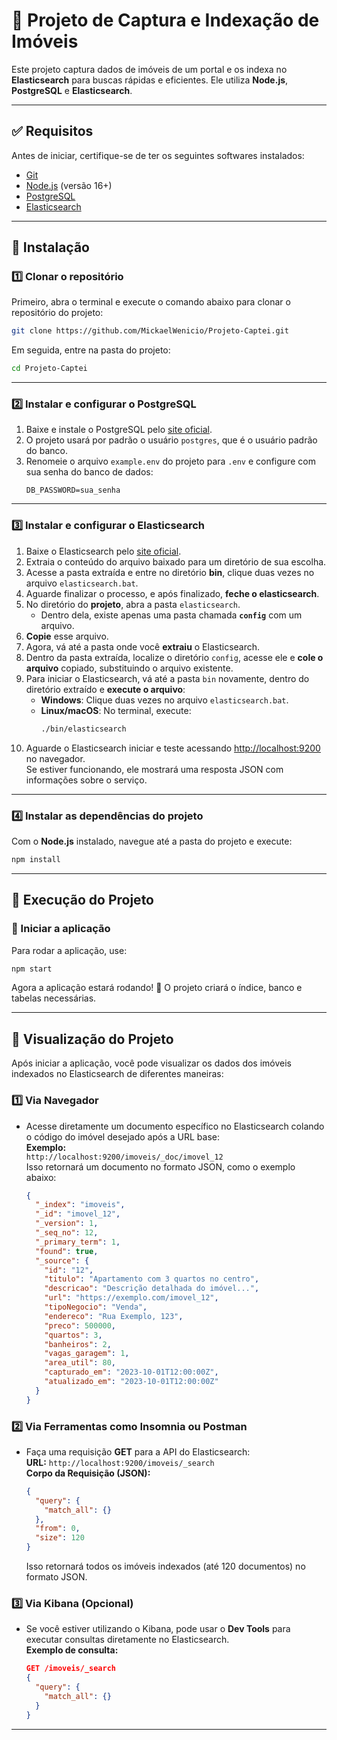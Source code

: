 # 📌 Projeto de Captura e Indexação de Imóveis  

Este projeto captura dados de imóveis de um portal e os indexa no **Elasticsearch** para buscas rápidas e eficientes. Ele utiliza **Node.js**, **PostgreSQL** e **Elasticsearch**.  

---  

## ✅ Requisitos  

Antes de iniciar, certifique-se de ter os seguintes softwares instalados:  

- [Git](https://git-scm.com/downloads/win)  
- [Node.js](https://nodejs.org/) (versão 16+)  
- [PostgreSQL](https://www.enterprisedb.com/downloads/postgres-postgresql-downloads)  
- [Elasticsearch](https://www.elastic.co/downloads/elasticsearch)    

---  

## 📌 Instalação  

### 1️⃣ Clonar o repositório  
Primeiro, abra o terminal e execute o comando abaixo para clonar o repositório do projeto:  
```sh
git clone https://github.com/MickaelWenicio/Projeto-Captei.git
```
Em seguida, entre na pasta do projeto:  
```sh
cd Projeto-Captei
```

---  

### 2️⃣ Instalar e configurar o **PostgreSQL**  
1. Baixe e instale o PostgreSQL pelo [site oficial](https://www.enterprisedb.com/downloads/postgres-postgresql-downloads).  
2. O projeto usará por padrão o usuário `postgres`, que é o usuário padrão do banco.  
3. Renomeie o arquivo `example.env` do projeto para `.env` e configure com sua senha do banco de dados:  
   ```env
   DB_PASSWORD=sua_senha
   ```  

---  

### 3️⃣ Instalar e configurar o **Elasticsearch**  
1. Baixe o Elasticsearch pelo [site oficial](https://www.elastic.co/downloads/elasticsearch).  
2. Extraia o conteúdo do arquivo baixado para um diretório de sua escolha.  
3. Acesse a pasta extraída e entre no diretório **bin**, clique duas vezes no arquivo `elasticsearch.bat`.  
4. Aguarde finalizar o processo, e após finalizado, **feche o elasticsearch**.  
5. No diretório do **projeto**, abra a pasta `elasticsearch`.    
   - Dentro dela, existe apenas uma pasta chamada **`config`** com um arquivo.  
6. **Copie** esse arquivo.  
7. Agora, vá até a pasta onde você **extraiu** o Elasticsearch.  
8. Dentro da pasta extraída, localize o diretório `config`, acesse ele e **cole o arquivo** copiado, substituindo o arquivo existente.  
9. Para iniciar o Elasticsearch, vá até a pasta `bin` novamente, dentro do diretório extraído e **execute o arquivo**:  
   - **Windows**: Clique duas vezes no arquivo `elasticsearch.bat`.  
   - **Linux/macOS**: No terminal, execute:  
     ```sh
     ./bin/elasticsearch
     ```  
10. Aguarde o Elasticsearch iniciar e teste acessando [http://localhost:9200](http://localhost:9200) no navegador.  
    Se estiver funcionando, ele mostrará uma resposta JSON com informações sobre o serviço.  

---  

### 4️⃣ Instalar as dependências do projeto  
Com o **Node.js** instalado, navegue até a pasta do projeto e execute:  
```sh
npm install
```  

---  

## 🚀 Execução do Projeto  

### 🔹 Iniciar a aplicação  
Para rodar a aplicação, use:  
```sh
npm start
```  
Agora a aplicação estará rodando! 🎉 O projeto criará o índice, banco e tabelas necessárias.  

---  

## 👀 Visualização do Projeto  

Após iniciar a aplicação, você pode visualizar os dados dos imóveis indexados no Elasticsearch de diferentes maneiras:  

### 1️⃣ Via Navegador  
- Acesse diretamente um documento específico no Elasticsearch colando o código do imóvel desejado após a URL base:  
  **Exemplo:**  
  `http://localhost:9200/imoveis/_doc/imovel_12`  
  Isso retornará um documento no formato JSON, como o exemplo abaixo:  
  ```json
  {
    "_index": "imoveis",
    "_id": "imovel_12",
    "_version": 1,
    "_seq_no": 12,
    "_primary_term": 1,
    "found": true,
    "_source": {
      "id": "12",
      "titulo": "Apartamento com 3 quartos no centro",
      "descricao": "Descrição detalhada do imóvel...",
      "url": "https://exemplo.com/imovel_12",
      "tipoNegocio": "Venda",
      "endereco": "Rua Exemplo, 123",
      "preco": 500000,
      "quartos": 3,
      "banheiros": 2,
      "vagas_garagem": 1,
      "area_util": 80,
      "capturado_em": "2023-10-01T12:00:00Z",
      "atualizado_em": "2023-10-01T12:00:00Z"
    }
  }
  ```  

### 2️⃣ Via Ferramentas como **Insomnia** ou **Postman**  
- Faça uma requisição **GET** para a API do Elasticsearch:  
  **URL:** `http://localhost:9200/imoveis/_search`  
  **Corpo da Requisição (JSON):**  
  ```json
  {
    "query": {
      "match_all": {}
    },
    "from": 0,
    "size": 120
  }
  ```  
  Isso retornará todos os imóveis indexados (até 120 documentos) no formato JSON.  

### 3️⃣ Via **Kibana** (Opcional)  
- Se você estiver utilizando o Kibana, pode usar o **Dev Tools** para executar consultas diretamente no Elasticsearch.  
  **Exemplo de consulta:**  
  ```json
  GET /imoveis/_search
  {
    "query": {
      "match_all": {}
    }
  }
  ```  

---  
